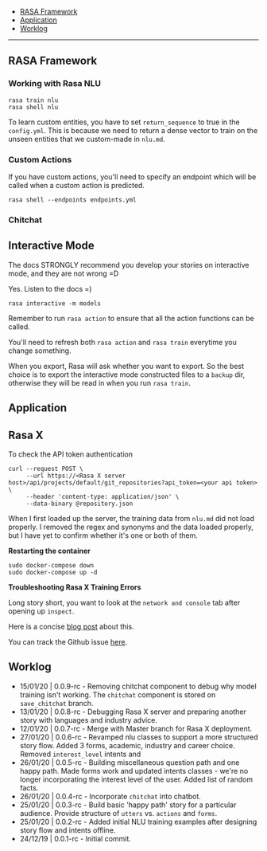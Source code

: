 - [RASA Framework](#rasa-framework)
- [Application](#application)
- [Worklog](#worklog)

---

## RASA Framework

### Working with Rasa NLU

```{bash}
rasa train nlu
rasa shell nlu
```

To learn custom entities, you have to set `return_sequence` to true in the `config.yml`. This is because we need to return a dense vector to train on the unseen entities that we custom-made in `nlu.md`.

### Custom Actions

If you have custom actions, you'll need to specify an endpoint which will be called when a custom action is predicted.
```{bash}
rasa shell --endpoints endpoints.yml
```

### Chitchat


## Interactive Mode

The docs STRONGLY recommend you develop your stories on interactive mode, and they are not wrong =D

Yes. Listen to the docs =)

```{bash}
rasa interactive -m models
```

Remember to run `rasa action` to ensure that all the action functions can be called.

You'll need to refresh both `rasa action` and `rasa train` everytime
 you change something.

When you export, Rasa will ask whether you want to export. So the best choice is to export the interactive mode constructed files to a `backup` dir, otherwise they will be read in when you run `rasa train`.

## Application

## Rasa X

To check the API token authentication
```{bash}
curl --request POST \
     --url https://<Rasa X server host>/api/projects/default/git_repositories?api_token=<your api token> \
     --header 'content-type: application/json' \
     --data-binary @repository.json
```

When I first loaded up the server, the training data from `nlu.md` did not load properly. I removed the regex and synonyms and the data loaded properly, but I have yet to confirm whether it's one or both of them.

__Restarting the container__

```{bash}
sudo docker-compose down
sudo docker-compose up -d
```

__Troubleshooting Rasa X Training Errors__

Long story short, you want to look at the `network and console` tab after opening up `inspect`.

Here is a concise [blog post](https://gstephens.org/rasa/chatbot/2019/08/12/rasa-x-troubleshooting.html) about this.

You can track the Github issue [here](https://github.com/RasaHQ/rasa/issues/4231).

## Worklog
- 15/01/20 | 0.0.9-rc - Removing chitchat component to debug why model training isn't working. The `chitchat` component is stored on `save_chitchat` branch.
- 13/01/20 | 0.0.8-rc - Debugging Rasa X server and preparing another story with languages and industry advice.
- 12/01/20 | 0.0.7-rc - Merge with Master branch for Rasa X deployment.
- 27/01/20 | 0.0.6-rc - Revamped nlu classes to support a more structured story flow. Added 3 forms, academic, industry and career choice. Removed `interest_level` intents and
- 26/01/20 | 0.0.5-rc - Building miscellaneous question path and one happy path. Made forms work and updated intents classes - we're no longer incorporating the interest level of the user. Added list of random facts.
- 26/01/20 | 0.0.4-rc - Incorporate `chitchat` into chatbot.
- 25/01/20 | 0.0.3-rc - Build basic 'happy path' story for a particular audience. Provide structure of `utters` vs. `actions` and `forms`.
- 25/01/20 | 0.0.2-rc - Added initial NLU training examples after designing  story flow and intents offline.
- 24/12/19 | 0.0.1-rc - Initial commit.

